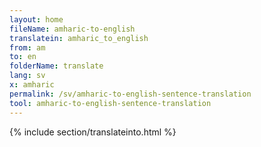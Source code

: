 ```yaml
---
layout: home
fileName: amharic-to-english
translatein: amharic_to_english
from: am
to: en
folderName: translate
lang: sv
x: amharic
permalink: /sv/amharic-to-english-sentence-translation
tool: amharic-to-english-sentence-translation
---
```

{% include section/translateinto.html %}